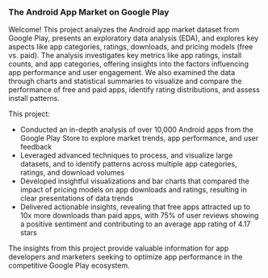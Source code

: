### The Android App Market on Google Play

Welcome! This project analyzes the Android app market dataset from Google Play, presents an exploratory data analysis (EDA), and explores key aspects like app categories, ratings, downloads, and pricing models (free vs. paid). The analysis investigates key metrics like app ratings, install counts, and app categories, offering insights into the factors influencing app performance and user engagement. We also examined the data through charts and statistical summaries to visualize and compare the performance of free and paid apps, identify rating distributions, and assess install patterns.

This project:
- Conducted an in-depth analysis of over 10,000 Android apps from the Google Play Store to explore market trends, app performance, and user feedback
- Leveraged advanced techniques to process, and visualize large datasets, and to identify patterns across multiple app categories, ratings, and download volumes
- Developed insightful visualizations and bar charts that compared the impact of pricing models on app downloads and ratings, resulting in clear presentations of data trends
- Delivered actionable insights, revealing that free apps attracted up to 10x more downloads than paid apps, with 75% of user reviews showing a positive sentiment and contributing to an average app rating of 4.17 stars

The insights from this project provide valuable information for app developers and marketers seeking to optimize app performance in the competitive Google Play ecosystem.
